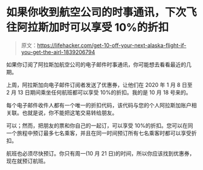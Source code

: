 # 如果你收到航空公司的时事通讯，下次飞往阿拉斯加时可以享受 10%的折扣

> 原文：<https://lifehacker.com/get-10-off-your-next-alaska-flight-if-you-get-the-airl-1839206794>

如果你订阅了阿拉斯加航空公司的电子邮件时事通讯，你可能想去看看最近的几期。



上周，阿拉斯加向电子邮件订阅者发送了优惠券，让他们在 2020 年 1 月 8 日至 2 月 13 日期间乘坐任何航班都可以享受 10%的折扣。我的是 10 月 18 号来的。

每个电子邮件收件人都有一个唯一的折扣代码，该代码与您的个人阿拉斯加账户相关联。也就是说，你不能把这笔交易转给朋友。

可以；然而，把朋友的票和你自己的一起订，可以享受 10%的折扣。您可以在同一个旅程中预订最多七名乘客，并且在同一时间预订所有七名乘客时都可以享受折扣。

航班也必须尽快预订。你只有周一(10 月 21 日)的时间，所以你应该找到优惠券，现在就预订航班。